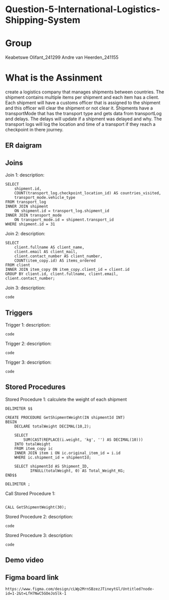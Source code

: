 

# Question-5-International-Logistics-Shipping-System

# Group

Keabetswe Olifant_241299
Andre van Heerden_241155

# What is the Assinment

create a logistics company that manages shipments between countries. The shipment contains multiple items per shipment and each item has a client. Each shipment will have a customs officer that is assigned to the shipment and this officer will clear the shipment or not clear it. Shipments have a transportMode that has the transport type and gets data from transportLog and delays. The delays will update if a shipment was delayed and why. The transport logs will log the location and time of a transport if they reach a checkpoint in there journey.

## ER daigram 



## Joins

Join 1: description:
```
SELECT
    shipment.id,
    COUNT(transport_log.checkpoint_location_id) AS countries_visited,
    transport_mode.vehicle_type
FROM transport_log
INNER JOIN shipment 
    ON shipment.id = transport_log.shipment_id
INNER JOIN transport_mode 
    ON transport_mode.id = shipment.transport_id
WHERE shipment.id = 31
```

Join 2: description:
```
SELECT
    client.fullname AS client_name,
    client.email AS client_mail,
    client.contact_number AS client_number,
    COUNT(item_copy.id) AS items_ordered
FROM client
INNER JOIN item_copy ON item_copy.client_id = client.id
GROUP BY client.id, client.fullname, client.email, client.contact_number;
```

Join 3: description:
```
code
```

## Triggers

Trigger 1: description:
```
code
```

Trigger 2: description:
```
code
```

Trigger 3: description:
```
code
```


## Stored Procedures

Stored Procedure 1: calculete the weight of each shipment
```
DELIMITER $$

CREATE PROCEDURE GetShipmentWeight(IN shipmentId INT)
BEGIN
    DECLARE totalWeight DECIMAL(10,2);

    SELECT 
        SUM(CAST(REPLACE(i.weight, 'kg', '') AS DECIMAL(10))) 
    INTO totalWeight
    FROM item_copy ic
    INNER JOIN item i ON ic.original_item_id = i.id
    WHERE ic.shipment_id = shipmentId;

    SELECT shipmentId AS Shipment_ID, 
           IFNULL(totalWeight, 0) AS Total_Weight_KG;
END$$

DELIMITER ;

```
Call Stored Procedure 1:
```

CALL GetShipmentWeight(30);

```

Stored Procedure 2: description:
```
code
```

Stored Procedure 3: description:
```
code
```

## Demo video

## Figma board link
```
https://www.figma.com/design/cLWp2MrnSBzezJTineytGl/Untitled?node-id=1-2&t=LfH7NwC5GOeJoSlk-1
```
